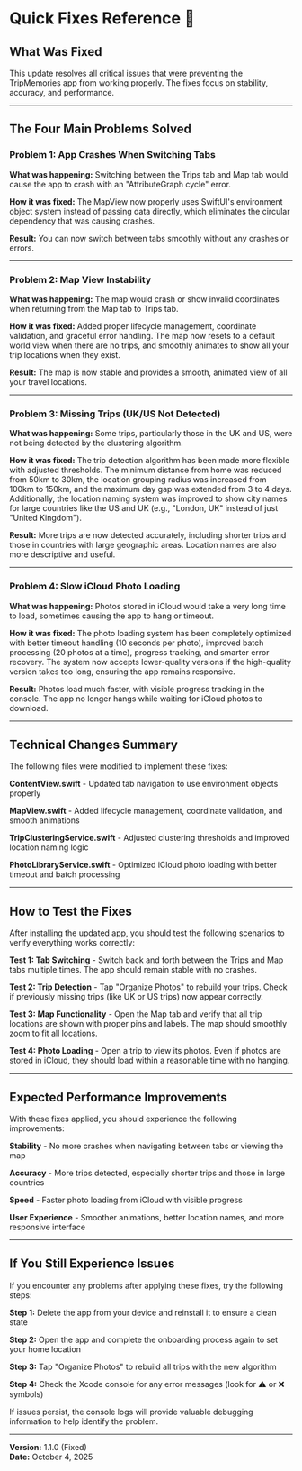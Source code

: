 # Quick Fixes Reference 🚀

## What Was Fixed

This update resolves all critical issues that were preventing the TripMemories app from working properly. The fixes focus on stability, accuracy, and performance.

---

## The Four Main Problems Solved

### Problem 1: App Crashes When Switching Tabs
**What was happening:** Switching between the Trips tab and Map tab would cause the app to crash with an "AttributeGraph cycle" error.

**How it was fixed:** The MapView now properly uses SwiftUI's environment object system instead of passing data directly, which eliminates the circular dependency that was causing crashes.

**Result:** You can now switch between tabs smoothly without any crashes or errors.

---

### Problem 2: Map View Instability
**What was happening:** The map would crash or show invalid coordinates when returning from the Map tab to Trips tab.

**How it was fixed:** Added proper lifecycle management, coordinate validation, and graceful error handling. The map now resets to a default world view when there are no trips, and smoothly animates to show all your trip locations when they exist.

**Result:** The map is now stable and provides a smooth, animated view of all your travel locations.

---

### Problem 3: Missing Trips (UK/US Not Detected)
**What was happening:** Some trips, particularly those in the UK and US, were not being detected by the clustering algorithm.

**How it was fixed:** The trip detection algorithm has been made more flexible with adjusted thresholds. The minimum distance from home was reduced from 50km to 30km, the location grouping radius was increased from 100km to 150km, and the maximum day gap was extended from 3 to 4 days. Additionally, the location naming system was improved to show city names for large countries like the US and UK (e.g., "London, UK" instead of just "United Kingdom").

**Result:** More trips are now detected accurately, including shorter trips and those in countries with large geographic areas. Location names are also more descriptive and useful.

---

### Problem 4: Slow iCloud Photo Loading
**What was happening:** Photos stored in iCloud would take a very long time to load, sometimes causing the app to hang or timeout.

**How it was fixed:** The photo loading system has been completely optimized with better timeout handling (10 seconds per photo), improved batch processing (20 photos at a time), progress tracking, and smarter error recovery. The system now accepts lower-quality versions if the high-quality version takes too long, ensuring the app remains responsive.

**Result:** Photos load much faster, with visible progress tracking in the console. The app no longer hangs while waiting for iCloud photos to download.

---

## Technical Changes Summary

The following files were modified to implement these fixes:

**ContentView.swift** - Updated tab navigation to use environment objects properly

**MapView.swift** - Added lifecycle management, coordinate validation, and smooth animations

**TripClusteringService.swift** - Adjusted clustering thresholds and improved location naming logic

**PhotoLibraryService.swift** - Optimized iCloud photo loading with better timeout and batch processing

---

## How to Test the Fixes

After installing the updated app, you should test the following scenarios to verify everything works correctly:

**Test 1: Tab Switching** - Switch back and forth between the Trips and Map tabs multiple times. The app should remain stable with no crashes.

**Test 2: Trip Detection** - Tap "Organize Photos" to rebuild your trips. Check if previously missing trips (like UK or US trips) now appear correctly.

**Test 3: Map Functionality** - Open the Map tab and verify that all trip locations are shown with proper pins and labels. The map should smoothly zoom to fit all locations.

**Test 4: Photo Loading** - Open a trip to view its photos. Even if photos are stored in iCloud, they should load within a reasonable time with no hanging.

---

## Expected Performance Improvements

With these fixes applied, you should experience the following improvements:

**Stability** - No more crashes when navigating between tabs or viewing the map

**Accuracy** - More trips detected, especially shorter trips and those in large countries

**Speed** - Faster photo loading from iCloud with visible progress

**User Experience** - Smoother animations, better location names, and more responsive interface

---

## If You Still Experience Issues

If you encounter any problems after applying these fixes, try the following steps:

**Step 1:** Delete the app from your device and reinstall it to ensure a clean state

**Step 2:** Open the app and complete the onboarding process again to set your home location

**Step 3:** Tap "Organize Photos" to rebuild all trips with the new algorithm

**Step 4:** Check the Xcode console for any error messages (look for ⚠️ or ❌ symbols)

If issues persist, the console logs will provide valuable debugging information to help identify the problem.

---

**Version:** 1.1.0 (Fixed)  
**Date:** October 4, 2025
